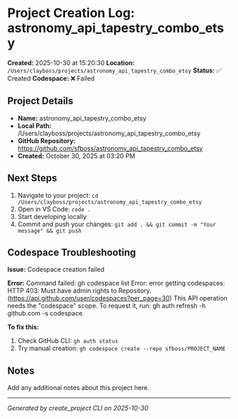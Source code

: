 # Project Creation Log: astronomy_api_tapestry_combo_etsy

**Created:** 2025-10-30 at 15:20:30
**Location:** `/Users/clayboss/projects/astronomy_api_tapestry_combo_etsy`
**Status:** ✅ Created
**Codespace:** ❌ Failed

## Project Details

- **Name:** astronomy_api_tapestry_combo_etsy
- **Local Path:** /Users/clayboss/projects/astronomy_api_tapestry_combo_etsy
- **GitHub Repository:** https://github.com/sfboss/astronomy_api_tapestry_combo_etsy
- **Created:** October 30, 2025 at 03:20 PM

## Next Steps

1. Navigate to your project: `cd /Users/clayboss/projects/astronomy_api_tapestry_combo_etsy`
2. Open in VS Code: `code .`
3. Start developing locally
4. Commit and push your changes: `git add . && git commit -m "Your message" && git push`


## Codespace Troubleshooting

**Issue:** Codespace creation failed

**Error:** Command failed: gh codespace list
Error: error getting codespaces: HTTP 403: Must have admin rights to Repository. (https://api.github.com/user/codespaces?per_page=30)
This API operation needs the "codespace" scope. To request it, run:  gh auth refresh -h github.com -s codespace

**To fix this:**
1. Check GitHub CLI: `gh auth status`
2. Try manual creation: `gh codespace create --repo sfboss/PROJECT_NAME`


## Notes

Add any additional notes about this project here.

---

*Generated by create_project CLI on 2025-10-30*
